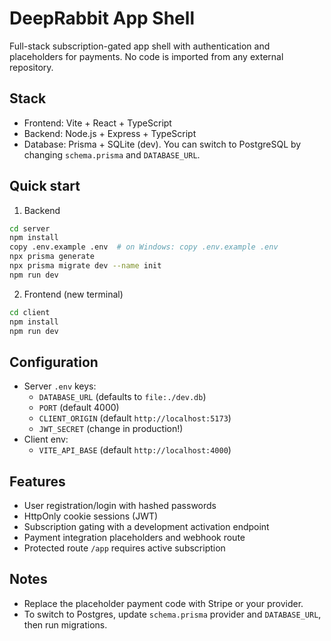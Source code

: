 DeepRabbit App Shell
====================

Full-stack subscription-gated app shell with authentication and placeholders for payments. No code is imported from any external repository.

Stack
-----
- Frontend: Vite + React + TypeScript
- Backend: Node.js + Express + TypeScript
- Database: Prisma + SQLite (dev). You can switch to PostgreSQL by changing `schema.prisma` and `DATABASE_URL`.

Quick start
-----------

1) Backend

```bash
cd server
npm install
copy .env.example .env  # on Windows: copy .env.example .env
npx prisma generate
npx prisma migrate dev --name init
npm run dev
```

2) Frontend (new terminal)

```bash
cd client
npm install
npm run dev
```

Configuration
-------------
- Server `.env` keys:
  - `DATABASE_URL` (defaults to `file:./dev.db`)
  - `PORT` (default 4000)
  - `CLIENT_ORIGIN` (default `http://localhost:5173`)
  - `JWT_SECRET` (change in production!)
- Client env:
  - `VITE_API_BASE` (default `http://localhost:4000`)

Features
--------
- User registration/login with hashed passwords
- HttpOnly cookie sessions (JWT)
- Subscription gating with a development activation endpoint
- Payment integration placeholders and webhook route
- Protected route `/app` requires active subscription

Notes
-----
- Replace the placeholder payment code with Stripe or your provider.
- To switch to Postgres, update `schema.prisma` provider and `DATABASE_URL`, then run migrations.



